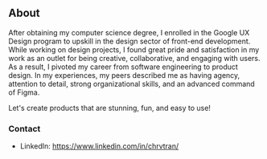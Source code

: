 ## About
After obtaining my computer science degree, I enrolled in the Google UX Design program to upskill in the design sector of front-end development. While working on design projects, I found great pride and satisfaction in my work as an outlet for being creative, collaborative, and engaging with users. As a result, I pivoted my career from software engineering to product design. In my experiences, my peers described me as having agency, attention to detail, strong organizational skills, and an advanced command of Figma.

Let's create products that are stunning, fun, and easy to use!

### Contact
- LinkedIn: https://www.linkedin.com/in/chrvtran/
